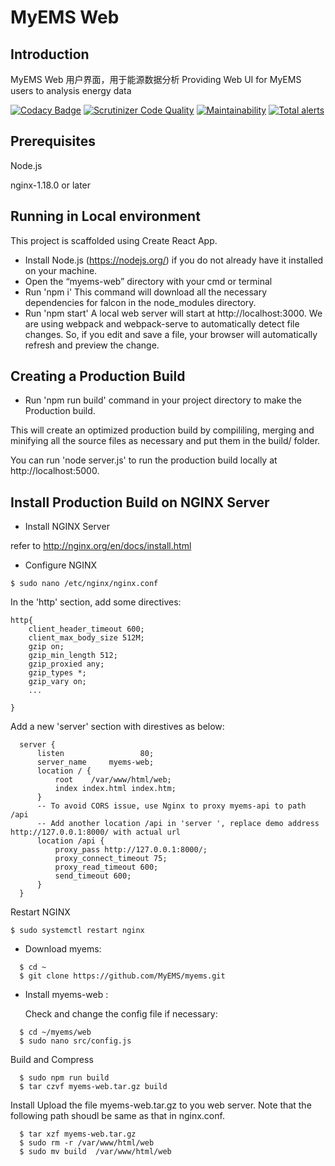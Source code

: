 # MyEMS Web

## Introduction
MyEMS Web 用户界面，用于能源数据分析
Providing Web UI for MyEMS users to analysis energy data

[![Codacy Badge](https://api.codacy.com/project/badge/Grade/d65a896c59f34eadb5c90c8e1abc22ce)](https://app.codacy.com/gh/myems/myems-web?utm_source=github.com&utm_medium=referral&utm_content=myems/myems-web&utm_campaign=Badge_Grade)
[![Scrutinizer Code Quality](https://scrutinizer-ci.com/g/myems/myems-web/badges/quality-score.png?b=master)](https://scrutinizer-ci.com/g/myems/myems-web/?branch=master)
[![Maintainability](https://api.codeclimate.com/v1/badges/390e65ff77c25d1a5a05/maintainability)](https://codeclimate.com/github/myems/myems-web/maintainability)
[![Total alerts](https://img.shields.io/lgtm/alerts/g/myems/myems-web.svg?logo=lgtm&logoWidth=18)](https://lgtm.com/projects/g/myems/myems-web/alerts/)

## Prerequisites
Node.js

nginx-1.18.0 or later


## Running in Local environment
This project is scaffolded using Create React App.

* Install Node.js (https://nodejs.org/) if you do not already have it installed on your machine.
* Open the “myems-web” directory with your cmd or terminal
* Run 'npm i'
This command will download all the necessary dependencies for falcon in the node_modules directory.
* Run 'npm start'
A local web server will start at http://localhost:3000.
We are using webpack and webpack-serve to automatically detect file changes. So, if you edit and save a file, your browser will automatically refresh and preview the change.

## Creating a Production Build
* Run 'npm run build' command in your project directory to make the Production build.

This will create an optimized production build by compililing, merging and minifying all the source files as necessary and put them in the build/ folder.

You can run 'node server.js' to run the production build locally at http://localhost:5000.

## Install Production Build on NGINX Server

* Install NGINX  Server

refer to http://nginx.org/en/docs/install.html

* Configure NGINX
```
$ sudo nano /etc/nginx/nginx.conf
```
In the 'http' section, add some directives:
```
http{
    client_header_timeout 600;
    client_max_body_size 512M;
    gzip on;
    gzip_min_length 512;
    gzip_proxied any;
    gzip_types *;
    gzip_vary on;
    ...

}
```

Add a new 'server' section with direstives as below:
```
  server {
      listen                 80;
      server_name     myems-web;
      location / {
          root    /var/www/html/web;
          index index.html index.htm;
      }
      -- To avoid CORS issue, use Nginx to proxy myems-api to path /api 
      -- Add another location /api in 'server ', replace demo address http://127.0.0.1:8000/ with actual url
      location /api {
          proxy_pass http://127.0.0.1:8000/;
          proxy_connect_timeout 75;
          proxy_read_timeout 600;
          send_timeout 600;
      }
  }
```
Restart NGINX
```
$ sudo systemctl restart nginx
```

* Download myems:
```
  $ cd ~
  $ git clone https://github.com/MyEMS/myems.git
```
* Install myems-web :

  Check and change the config file if necessary:
```
  $ cd ~/myems/web
  $ sudo nano src/config.js
```
  Build and Compress
```
  $ sudo npm run build
  $ tar czvf myems-web.tar.gz build
```
  Install
  Upload the file myems-web.tar.gz to you web server. 
  Note that the following path shoudl be same as that in nginx.conf.
```
  $ tar xzf myems-web.tar.gz
  $ sudo rm -r /var/www/html/web
  $ sudo mv build  /var/www/html/web
```
